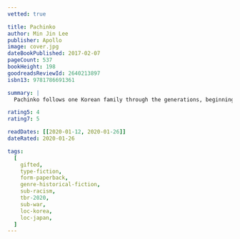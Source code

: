 ```yaml
---
vetted: true

title: Pachinko
author: Min Jin Lee
publisher: Apollo
image: cover.jpg
dateBookPublished: 2017-02-07
pageCount: 537
bookHeight: 198
goodreadsReviewId: 2640213897
isbn13: 9781786691361

summary: |
  Pachinko follows one Korean family through the generations, beginning in early 1900s Korea with Sunja, the prized daughter of a poor yet proud family, whose unplanned pregnancy threatens to shame them all. Deserted by her lover, Sunja is saved when a young tubercular minister offers to marry and bring her to Japan. So begins a sweeping saga of an exceptional family in exile from its homeland and caught in the indifferent arc of history. Through desperate struggles and hard-won triumphs, its members are bound together by deep roots as they face enduring questions of faith, family, and identity.

rating5: 4
rating7: 5

readDates: [[2020-01-12, 2020-01-26]]
dateRated: 2020-01-26

tags:
  [
    gifted,
    type-fiction,
    form-paperback,
    genre-historical-fiction,
    sub-racism,
    tbr-2020,
    sub-war,
    loc-korea,
    loc-japan,
  ]
---
```

